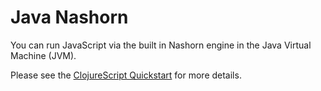 # Java Nashorn

You can run JavaScript via the built in Nashorn engine in the Java Virtual Machine (JVM).

Please see the [ClojureScript Quickstart](https://github.com/clojure/clojurescript/wiki/Quick-Start) for more details.
